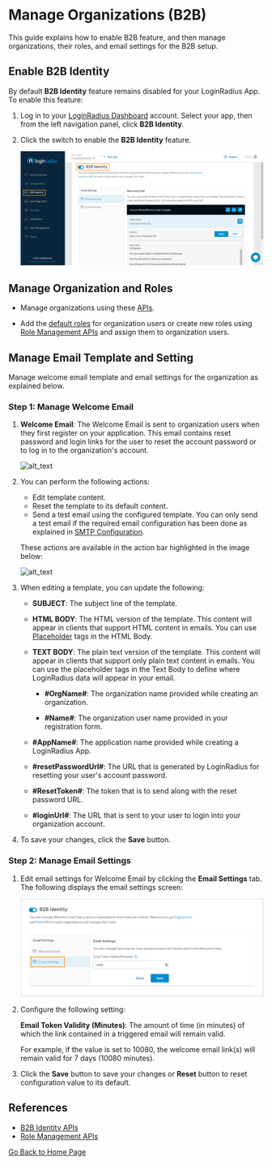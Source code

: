 # Manage Organizations (B2B)

This guide explains how to enable B2B feature, and then manage organizations, their roles, and email settings for the B2B setup.


## Enable B2B Identity

By default **B2B Identity** feature remains disabled for your LoginRadius App. To enable this feature:

1. Log in to your <a href="https://dashboard.loginradius.com/dashboard" target="_blank">LoginRadius Dashboard</a> account. Select your app, then from the left navigation panel, click **B2B Identity**.

2. Click the switch to enable the **B2B Identity** feature.

   ![alt_text](images/enable-feature.png "image_tooltip")

## Manage Organization and Roles

- Manage organizations using these <a href="https://www.loginradius.com/docs/developer/references/api/b2b-identity" target="_blank">APIs</a>.

- Add the <a href="https://www.loginradius.com/docs/developer/references/api/b2b-identity/#addupdate-roles" target="_blank">default roles</a> for organization users or create new roles using <a href="https://www.loginradius.com/docs/developer/references/api/roles-management/" target="_blank">Role Management APIs</a> and assign them to organization users.

## Manage Email Template and Setting

Manage welcome email template and email settings for the organization as explained below.

### Step 1: Manage Welcome Email

1. **Welcome Email**: The Welcome Email is sent to organization users when they first register on your application. This email contains reset password and login links for the user to reset the account password or to log in to the organization's account.

   ![alt_text](images/welcome-email.png "image_tooltip")

2. You can perform the following actions:

   * Edit template content.
   * Reset the template to its default content.
   * Send a test email using the configured template. You can only send a test email if the required email configuration has been done as explained in <a href="https://www.loginradius.com/docs/developer/guide/setup-your-smtp-provider" target="_blank">SMTP Configuration</a>.

   These actions are available in the action bar highlighted in the image below:

   ![alt_text](images/template-actions.png "image_tooltip")

3. When editing a template, you can update the following:

   * **SUBJECT**: The subject line of the template.
   * **HTML BODY**: The HTML version of the template. This content will appear in clients that support HTML content in emails. You can use [Placeholder](#placeholder-tags) tags in the HTML Body.
   * **TEXT BODY**: The plain text version of the template. This content will appear in clients that support only plain text content in emails. You can use the placeholder tags in the Text Body to define where LoginRadius data will appear in your email. 

     * **#OrgName#**: The organization name provided while creating an organization.

     * **#Name#**: The organization user name provided in your registration form.

    * **#AppName#**: The application name provided while creating a LoginRadius App.

    * **#resetPasswordUrl#**: The URL that is generated by LoginRadius for resetting your user's account password.

    * **#ResetToken#**: The token that is to send along with the reset password URL.

    * **#loginUrl#**: The URL that is sent to your user to login into your organization account.

4. To save your changes, click the **Save** button.


### Step 2: Manage Email Settings

1. Edit email settings for Welcome Email by clicking the **Email Settings** tab. The following displays the email settings screen:

   ![alt_text](images/email-settings.png "image_tooltip")

2. Configure the following setting:

   **Email Token Validity (Minutes)**: The amount of time (in minutes) of which the link contained in a triggered email will remain valid.

   For example, if the value is set to 10080, the welcome email link(s) will remain valid for 7 days (10080 minutes).

3. Click the **Save** button to save your changes or **Reset** button to reset configuration value to its default.



## References

* <a href="https://www.loginradius.com/docs/developer/references/api/b2b-identity" target="_blank">B2B Identity APIs</a>
* <a href="https://www.loginradius.com/docs/developer/references/api/roles-management/" target="_blank">Role Management APIs</a>


[Go Back to Home Page](/)